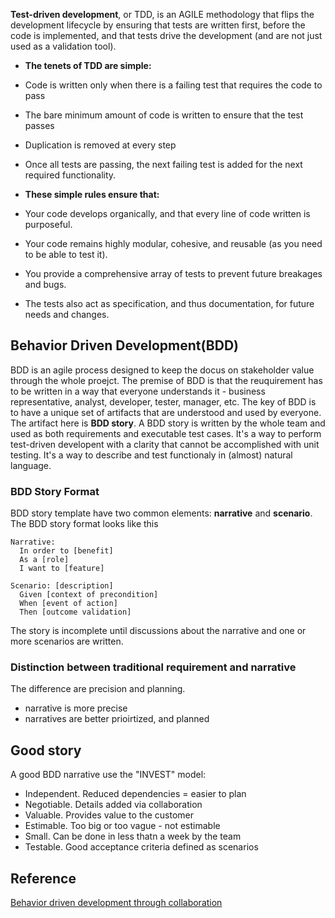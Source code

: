 **Test-driven development**, or TDD, is an AGILE methodology that flips the development
lifecycle by ensuring that tests are written first, before the code is implemented, and that
tests drive the development (and are not just used as a validation tool).

* **The tenets of TDD are simple:**
 * Code is written only when there is a failing test that requires the code to pass
 * The bare minimum amount of code is written to ensure that the test passes
 * Duplication is removed at every step
 * Once all tests are passing, the next failing test is added for the next required functionality.

* **These simple rules ensure that:**
 * Your code develops organically, and that every line of code written is purposeful.
 * Your code remains highly modular, cohesive, and reusable (as you need to be able to test it).
 * You provide a comprehensive array of tests to prevent future breakages and bugs.
 * The tests also act as specification, and thus documentation, for future needs and changes.

## Behavior Driven Development(BDD)
BDD is an agile process designed to keep the docus on stakeholder value through the whole proejct. The premise of BDD is that the reuquirement has to be written in a way that everyone understands it - business representative, analyst, developer, tester, manager, etc.
The key of BDD is to have a unique set of artifacts that are understood and used by everyone. The artifact here is **BDD story**. A BDD story is written by the whole team and used as both requirements and executable test cases. It's a way to perform test-driven developent with a clarity that cannot be accomplished with unit testing. It's a way to describe and test functionaly in (almost) natural language.

### BDD Story Format
BDD story template have two common elements: **narrative** and **scenario**. The BDD story format looks like this
```
Narrative:
  In order to [benefit]
  As a [role]
  I want to [feature]
  
Scenario: [description]
  Given [context of precondition]
  When [event of action]
  Then [outcome validation]
```
The story is incomplete until discussions about the narrative and one or more scenarios are written.

### Distinction between traditional requirement and narrative
The difference are precision and planning.
* narrative is more precise
* narratives are better prioirtized, and planned

## Good story
A good BDD narrative use the "INVEST" model:
* Independent. Reduced dependencies = easier to plan
* Negotiable. Details added via collaboration
* Valuable. Provides value to the customer
* Estimable. Too big or too vague - not estimable
* Small. Can be done in less thatn a week by the team
* Testable. Good acceptance criteria defined as scenarios

## Reference
[Behavior driven development through collaboration](http://technologyconversations.com/2013/11/14/behavior-driven-development-bdd-value-through-collaboration-part-1-introduction/)
